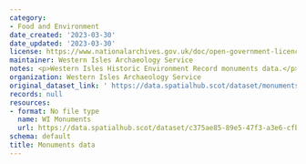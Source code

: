 ```yaml
---
category:
- Food and Environment
date_created: '2023-03-30'
date_updated: '2023-03-30'
license: https://www.nationalarchives.gov.uk/doc/open-government-licence/version/3/
maintainer: Western Isles Archaeology Service
notes: <p>Western Isles Historic Environment Record monuments data.</p>
organization: Western Isles Archaeology Service
original_dataset_link: ' https://data.spatialhub.scot/dataset/monuments_data-wia'
records: null
resources:
- format: No file type
  name: WI Monuments
  url: https://data.spatialhub.scot/dataset/c375ae85-89e5-47f3-a3e6-cfbeb7d5ea03/resource/cb015698-62eb-421d-aa70-919ef8a99207/download/wimon_ips.tab
schema: default
title: Monuments data
---
```

